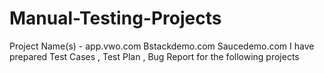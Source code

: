 # Manual-Testing-Projects
Project Name(s) - app.vwo.com 
                  Bstackdemo.com 
                  Saucedemo.com
I have prepared Test Cases , Test Plan , Bug Report for the following projects
